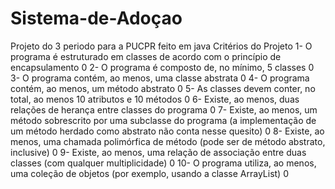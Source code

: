 # Sistema-de-Adoçao
Projeto do 3 periodo para a PUCPR feito em java
Critérios do Projeto
1- O programa é estruturado em classes de acordo com o princípio de encapsulamento 0
2- O programa é composto de, no mínimo, 5 classes 0
3- O programa contém, ao menos, uma classe abstrata 0
4- O programa contém, ao menos, um método abstrato 0
5- As classes devem conter, no total, ao menos 10 atributos e 10 métodos 0
6- Existe, ao menos, duas relações de herança entre classes do programa 0
7- Existe, ao menos, um método sobrescrito por uma subclasse do programa (a
implementação de um método herdado como abstrato não conta nesse quesito) 0
8- Existe, ao menos, uma chamada polimórfica de método (pode ser de método abstrato,
inclusive) 0
9- Existe, ao menos, uma relação de associação entre duas classes (com qualquer
multiplicidade) 0
10- O programa utiliza, ao menos, uma coleção de objetos (por exemplo, usando a classe
ArrayList) 0


